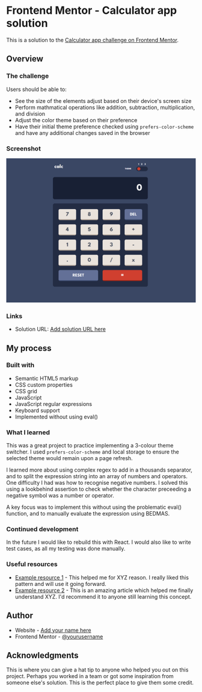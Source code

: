# Frontend Mentor - Calculator app solution

This is a solution to the [Calculator app challenge on Frontend Mentor](https://www.frontendmentor.io/challenges/calculator-app-9lteq5N29). 

## Overview

### The challenge

Users should be able to:

- See the size of the elements adjust based on their device's screen size
- Perform mathmatical operations like addition, subtraction, multiplication, and division
- Adjust the color theme based on their preference
- Have their initial theme preference checked using `prefers-color-scheme` and have any additional changes saved in the browser

### Screenshot

![](./screenshot.png)

### Links

- Solution URL: [Add solution URL here](#)

## My process

### Built with

- Semantic HTML5 markup
- CSS custom properties
- CSS grid
- JavaScript
- JavaScript regular expressions
- Keyboard support
- Implemented without using eval()


### What I learned

This was a great project to practice implementing a 3-colour theme switcher. I used `prefers-color-scheme` and local storage to ensure the selected theme would remain upon a page refresh. 

I learned more about using complex regex to add in a thousands separator, and to split the expression string into an array of numbers and operators. One difficulty I had was how to recognise negative numbers. I solved this using a lookbehind assertion to check whether the character preceeding a negative symbol was a number or operator.

A key focus was to implement this without using the problematic eval() function, and to manually evaluate the expression using BEDMAS.

### Continued development

In the future I would like to rebuild this with React. I would also like to write test cases, as all my testing was done manually.


### Useful resources

- [Example resource 1](https://www.example.com) - This helped me for XYZ reason. I really liked this pattern and will use it going forward.
- [Example resource 2](https://www.example.com) - This is an amazing article which helped me finally understand XYZ. I'd recommend it to anyone still learning this concept.

## Author

- Website - [Add your name here](https://www.your-site.com)
- Frontend Mentor - [@yourusername](https://www.frontendmentor.io/profile/yourusername)

## Acknowledgments

This is where you can give a hat tip to anyone who helped you out on this project. Perhaps you worked in a team or got some inspiration from someone else's solution. This is the perfect place to give them some credit.